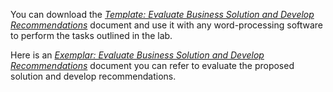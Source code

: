 You can download the <a href="https://github.com/sathyap22/Project/blob/master/Sathya_Captsone.pdf" target="_blank">_Template: Evaluate Business Solution and Develop Recommendations_</a> document and use it with any word-processing software to perform the tasks outlined in the lab.
 
Here is an [_Exemplar: Evaluate Business Solution and Develop Recommendations_](https://github.com/sathyap22/Project/blob/master/Sathya_Captsone.pdf) document you can refer to evaluate the proposed solution and develop recommendations.
